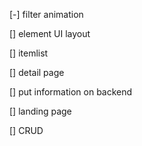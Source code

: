 [-] filter animation 

[] element UI layout

[] itemlist

[] detail page

[] put information on backend

[] landing page

[] CRUD
